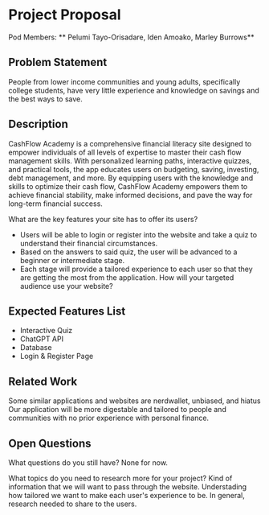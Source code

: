 # Project Proposal 

Pod Members: ** Pelumi Tayo-Orisadare, Iden Amoako, Marley Burrows**

## Problem Statement

People from lower income communities and young adults, specifically college students, have very little experience and knowledge on savings and the best ways to save. 

## Description

CashFlow Academy is a comprehensive financial literacy site designed to empower individuals of all levels of expertise to master their cash flow management skills. With personalized learning paths, interactive quizzes, and practical tools, the app educates users on budgeting, saving, investing, debt management, and more. By equipping users with the knowledge and skills to optimize their cash flow, CashFlow Academy empowers them to achieve financial stability, make informed decisions, and pave the way for long-term financial success.

What are the key features your site has to offer its users? 
- Users will be able to login or register into the website and take a quiz to understand their financial circumstances.
- Based on the answers to said quiz, the user will be advanced to a beginner or intermediate stage.
- Each stage will provide a tailored experience to each user so that they are getting the most from the application. 
How will your targeted audience use your website?

## Expected Features List

- Interactive Quiz
- ChatGPT API
- Database
- Login & Register Page

## Related Work

Some similar applications and websites are nerdwallet, unbiased, and hiatus
Our application will be more digestable and tailored to people and communities with no prior experience with personal finance. 

## Open Questions

What questions do you still have? 
None for now.

What topics do you need to research more for your project?
Kind of information that we will want to pass through the website.
Understading how tailored we want to make each user's experience to be.
In general, research needed to share to the users.
